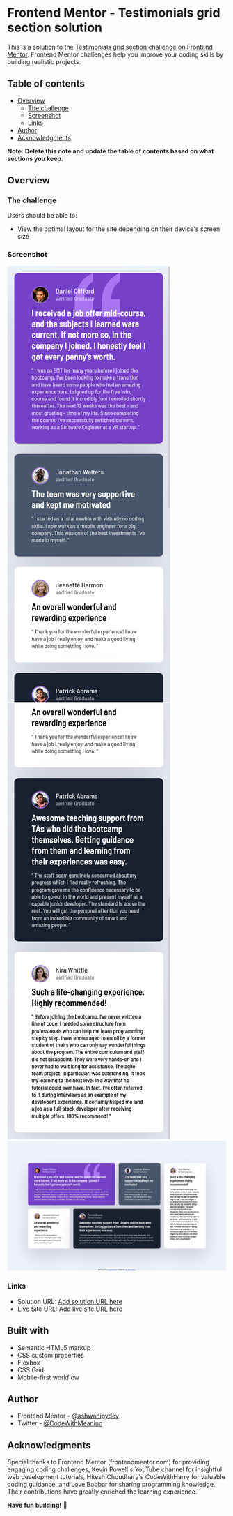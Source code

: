 # Frontend Mentor - Testimonials grid section solution

This is a solution to the [Testimonials grid section challenge on Frontend Mentor](https://www.frontendmentor.io/challenges/testimonials-grid-section-Nnw6J7Un7). Frontend Mentor challenges help you improve your coding skills by building realistic projects. 

## Table of contents

- [Overview](#overview)
  - [The challenge](#the-challenge)
  - [Screenshot](#screenshot)
  - [Links](#links)
- [Author](#author)
- [Acknowledgments](#acknowledgments)

**Note: Delete this note and update the table of contents based on what sections you keep.**

## Overview

### The challenge

Users should be able to:

- View the optimal layout for the site depending on their device's screen size

### Screenshot

![](./design/Screen%20Shot%202023-07-16%20at%2014.39.20.png)
![](./design/Screen%20Shot%202023-07-16%20at%2014.39.37.png)
![](./design/Screen%20Shot%202023-07-16%20at%2014.40.14.png)



### Links

- Solution URL: [Add solution URL here](https://your-solution-url.com)
- Live Site URL: [Add live site URL here](https://your-live-site-url.com)

## Built with

- Semantic HTML5 markup
- CSS custom properties
- Flexbox
- CSS Grid
- Mobile-first workflow





## Author

- Frontend Mentor - [@ashwanipydev](https://www.frontendmentor.io/profile/ashwanipydev)
- Twitter - [@CodeWithMeaning](https://twitter.com/CodeWithMeaning)


## Acknowledgments

Special thanks to Frontend Mentor (frontendmentor.com) for providing engaging coding challenges, Kevin Powell's YouTube channel for insightful web development tutorials, Hitesh Choudhary's CodeWithHarry for valuable coding guidance, and Love Babbar for sharing programming knowledge. Their contributions have greatly enriched the learning experience.

**Have fun building!** 🚀
